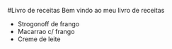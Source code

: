 #Livro de receitas 
Bem vindo ao meu livro de receitas 
- Strogonoff de frango 
- Macarrao c/ frango
- Creme de leite 
